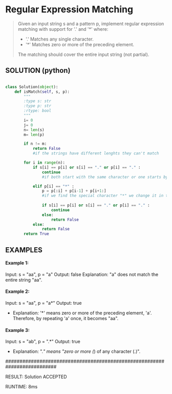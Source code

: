 # Regular Expression Matching
> Given an input string s and a pattern p, implement regular expression matching with support for '.' and '*' where:
>
> - '.' Matches any single character.​​​​
> - '*' Matches zero or more of the preceding element.
>   
> The matching should cover the entire input string (not partial).

## SOLUTION (python)
```python

class Solution(object):
    def isMatch(self, s, p):
        """
        :type s: str
        :type p: str
        :rtype: bool
        """
        i= 0
        j= 0
        n= len(s)
        m= len(p)

        if n != m:
            return False
            #if the strings have different lenghts they can't match

        for i in range(n):
            if s[i] == p[i] or s[i] == "." or p[i] == "." :
                continue
                #if both start with the same character or one starts by "." the loop can continue because of the special definition of the character "."

            elif p[i] == "*" :
                p = p[:i] + p[i-1] + p[i+1:]
                #if we find the special character "*" we change it in the original string p by the preceding element and repeat the comparison above
                
                if s[i] == p[i] or s[i] == "." or p[i] == "." :
                    continue
                else:
                    return False
            else:
                return False
        return True
```


## EXAMPLES

#### Example 1:

Input: s = "aa", p = "a"
Output: false
Explanation: "a" does not match the entire string "aa".


#### Example 2:

Input: s = "aa", p = "a*"
Output: true
- Explanation: '*' means zero or more of the preceding element, 'a'. Therefore, by repeating 'a' once, it becomes "aa".


#### Example 3:

Input: s = "ab", p = ".*"
Output: true
- Explanation: ".*" means "zero or more (*) of any character (.)".

##########################################################################

RESULT: Solution ACCEPTED

RUNTIME: 8ms

        
